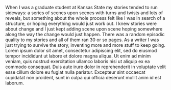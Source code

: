When I was a graduate student at Kansas State my stories tended to run sideways: a series of scenes upon scenes with turns and twists and lots of reveals, but something about the whole process felt like I was in search of a structure, or hoping everything would just work out. I knew stories were about change and I just kept adding scene upon scene hoping somewhere along the way the change would just happen. There was a random episodic quality to my stories and all of them ran 30 or so pages. As a writer I was just trying to survive the story, inventing more and more stuff to keep going.
Lorem ipsum dolor sit amet, consectetur adipiscing elit, sed do eiusmod tempor incididunt ut labore et dolore magna aliqua. Ut enim ad minim veniam, quis nostrud exercitation ullamco laboris nisi ut aliquip ex ea commodo consequat. Duis aute irure dolor in reprehenderit in voluptate velit esse cillum dolore eu fugiat nulla pariatur. Excepteur sint occaecat cupidatat non proident, sunt in culpa qui officia deserunt mollit anim id est laborum.